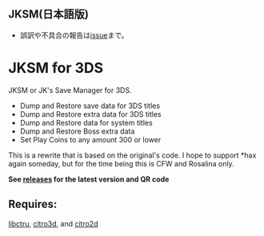 ## JKSM(日本語版)
* 誤訳や不具合の報告は[issue](https://github.com/HIDE810/JKSM/issues)まで。

# JKSM for 3DS
JKSM or JK's Save Manager for 3DS.
* Dump and Restore save data for 3DS titles
* Dump and Restore extra data for 3DS titles
* Dump and Restore data for system titles
* Dump and Restore Boss extra data
* Set Play Coins to any amount 300 or lower

This is a rewrite that is based on the original's code. I hope to support *hax again someday, but for the time being this is CFW and Rosalina only.

**See [releases](https://github.com/J-D-K/JKSM/releases) for the latest version and QR code**

## Requires:
[libctru](https://github.com/smealum/ctrulib), [citro3d](https://github.com/fincs/citro3d), and [citro2d](https://github.com/devkitPro/citro2d)